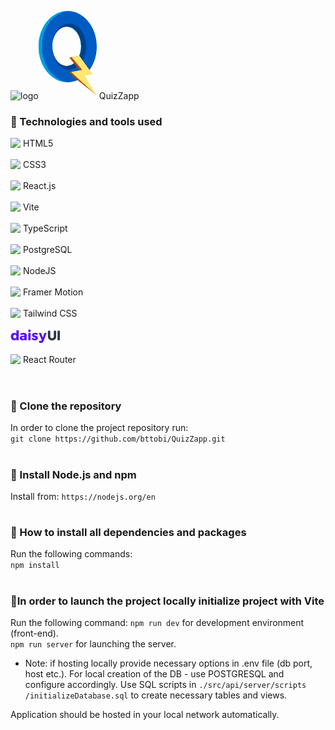 ![logo](https://github.com/bttobi/QuizZapp/assets/76923032/22cfd9bc-5391-4feb-be33-a294b3b0603f)<svg width="93" height="141" viewBox="0 0 93 141" fill="none" xmlns="http://www.w3.org/2000/svg">
<g filter="url(#filter0_i_9_46)">
<path fill-rule="evenodd" clip-rule="evenodd" d="M46.5 114C72.1812 114 93 88.4802 93 57C93 25.5198 72.1812 0 46.5 0C20.8188 0 0 25.5198 0 57C0 88.4802 20.8188 114 46.5 114ZM45 88C57.7025 88 68 73.897 68 56.5C68 39.103 57.7025 25 45 25C32.2975 25 22 39.103 22 56.5C22 73.897 32.2975 88 45 88Z" fill="#005BC3"/>
</g>
<path fill-rule="evenodd" clip-rule="evenodd" d="M68 56.5C68 73.897 57.7025 88 45 88C32.3559 88 22.0948 74.0264 22.0007 56.7399C22.0002 56.8265 22 56.9132 22 57C22 77.4345 34.0883 94 49 94C63.9117 94 76 77.4345 76 57C76 36.5655 63.9117 20 49 20C35.6734 20 24.6018 33.2309 22.3986 50.63C24.4067 36.0382 33.7621 25 45 25C57.7025 25 68 39.103 68 56.5Z" fill="#00418A"/>
<path d="M49.1328 74.6008L62.7262 72.2417L74.589 98.0426L72.1059 106.284L92 134L63.352 111.384L48.1242 98.0426L65.9623 95.3349L49.1328 74.6008Z" fill="#AD4B03"/>
<path d="M52.8503 73.8901L65.1868 71.7149L86.2793 101.303L73.9428 103.478L92.0742 134.167L64.7719 109.439L52.0118 97.4976L69.8313 94.3556L52.8503 73.8901Z" fill="#FFE871"/>
<defs>
<filter id="filter0_i_9_46" x="0" y="0" width="93" height="114" filterUnits="userSpaceOnUse" color-interpolation-filters="sRGB">
<feFlood flood-opacity="0" result="BackgroundImageFix"/>
<feBlend mode="normal" in="SourceGraphic" in2="BackgroundImageFix" result="shape"/>
<feColorMatrix in="SourceAlpha" type="matrix" values="0 0 0 0 0 0 0 0 0 0 0 0 0 0 0 0 0 0 127 0" result="hardAlpha"/>
<feOffset dx="6"/>
<feComposite in2="hardAlpha" operator="arithmetic" k2="-1" k3="1"/>
<feColorMatrix type="matrix" values="0 0 0 0 0 0 0 0 0 0.88 0 0 0 0 1 0 0 0 0.48 0"/>
<feBlend mode="normal" in2="shape" result="effect1_innerShadow_9_46"/>
</filter>
</defs>
</svg> QuizZapp



### 🧰 Technologies and tools used
<img align="top" padding="5px" width="30px" src="https://cdn.jsdelivr.net/gh/devicons/devicon/icons/html5/html5-original.svg" /> HTML5 <br/>         
<img align="top" padding="5px" width="30px" src="https://cdn.jsdelivr.net/gh/devicons/devicon/icons/css3/css3-original.svg" /> CSS3 <br/>  
<img align="top" padding="5px" width="30px" src="https://cdn.jsdelivr.net/gh/devicons/devicon/icons/react/react-original.svg" /> React.js <br/>  
<img align="top" padding="5px" width="30px" src="https://camo.githubusercontent.com/61e102d7c605ff91efedb9d7e47c1c4a07cef59d3e1da202fd74f4772122ca4e/68747470733a2f2f766974656a732e6465762f6c6f676f2e737667" /> Vite <br/><br/>
<img align="top" padding="5px" width="30px" src="https://upload.wikimedia.org/wikipedia/commons/thumb/4/4c/Typescript_logo_2020.svg/2048px-Typescript_logo_2020.svg.png" /> TypeScript <br/><br/>
<img align="top" padding="5px" width="50px" src="https://cdn.jsdelivr.net/gh/devicons/devicon/icons/postgresql/postgresql-original-wordmark.svg" /> PostgreSQL <br/> <br/>
<img align="top" padding="5px" width="30px" src="https://cdn.jsdelivr.net/gh/devicons/devicon/icons/nodejs/nodejs-plain.svg" /> NodeJS <br/> <br/>
<img align="top" padding="5px" width="30px" src="https://pagepro.co/blog/wp-content/uploads/2020/03/framer-motion.png" /> Framer Motion <br/>  
<img align="top" padding="5px" width="30px" src="https://cdn.jsdelivr.net/gh/devicons/devicon/icons/tailwindcss/tailwindcss-plain.svg" /> Tailwind CSS <br/><br/>
<img align="top" padding="5px" width="80px" src="https://raw.githubusercontent.com/saadeghi/files/main/daisyui/logo-4.svg" /> <br/><br/>
<img align="top" padding="5px" width="50px" src="https://reactrouter.com/_brand/react-router-stacked-color-inverted.png" /> React Router <br/><br/>

#

### 🔧 Clone the repository
In order to clone the project repository run: <br/>
`git clone https://github.com/bttobi/QuizZapp.git`

#

### 🔧 Install Node.js and npm
Install from:
`https://nodejs.org/en`

#

### 🔧 How to install all dependencies and packages
Run the following commands: <br/>
`npm install`

#

### 🔧In order to launch the project locally initialize project with Vite
Run the following command:
`npm run dev` for development environment (front-end). <br/>
`npm run server` for launching the server. <br/>
* Note: if hosting locally provide necessary options in .env file (db port, host etc.).
For local creation of the DB - use POSTGRESQL and configure accordingly. Use SQL scripts in `./src/api/server/scripts
/initializeDatabase.sql` to create necessary tables and views.

Application should be hosted in your local network automatically.




